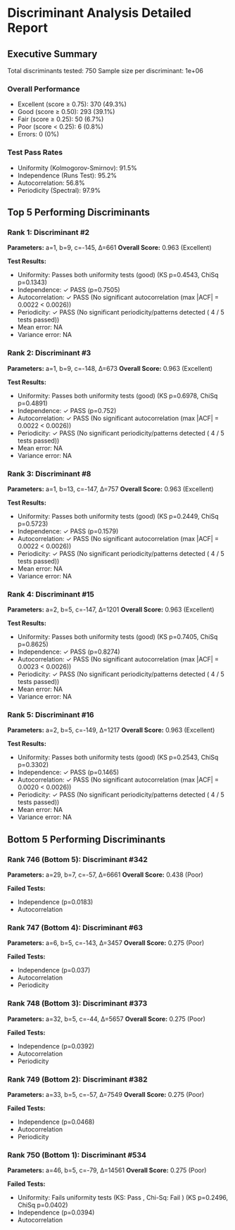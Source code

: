 # Discriminant Analysis Detailed Report

## Executive Summary

Total discriminants tested: 750
Sample size per discriminant: 1e+06

### Overall Performance

- Excellent (score ≥ 0.75): 370 (49.3%)
- Good (score ≥ 0.50): 293 (39.1%)
- Fair (score ≥ 0.25): 50 (6.7%)
- Poor (score < 0.25): 6 (0.8%)
- Errors: 0 (0%)

### Test Pass Rates

- Uniformity (Kolmogorov-Smirnov): 91.5%
- Independence (Runs Test): 95.2%
- Autocorrelation: 56.8%
- Periodicity (Spectral): 97.9%

## Top 5 Performing Discriminants

### Rank 1: Discriminant #2

**Parameters:** a=1, b=9, c=-145, Δ=661
**Overall Score:** 0.963 (Excellent)

**Test Results:**

- Uniformity: Passes both uniformity tests (good) (KS p=0.4543, ChiSq p=0.1343)
- Independence: ✓ PASS (p=0.7505)
- Autocorrelation: ✓ PASS (No significant autocorrelation (max |ACF| = 0.0022 < 0.0026))
- Periodicity: ✓ PASS (No significant periodicity/patterns detected ( 4 / 5  tests passed))
- Mean error: NA
- Variance error: NA

### Rank 2: Discriminant #3

**Parameters:** a=1, b=9, c=-148, Δ=673
**Overall Score:** 0.963 (Excellent)

**Test Results:**

- Uniformity: Passes both uniformity tests (good) (KS p=0.6978, ChiSq p=0.4891)
- Independence: ✓ PASS (p=0.752)
- Autocorrelation: ✓ PASS (No significant autocorrelation (max |ACF| = 0.0022 < 0.0026))
- Periodicity: ✓ PASS (No significant periodicity/patterns detected ( 4 / 5  tests passed))
- Mean error: NA
- Variance error: NA

### Rank 3: Discriminant #8

**Parameters:** a=1, b=13, c=-147, Δ=757
**Overall Score:** 0.963 (Excellent)

**Test Results:**

- Uniformity: Passes both uniformity tests (good) (KS p=0.2449, ChiSq p=0.5723)
- Independence: ✓ PASS (p=0.1579)
- Autocorrelation: ✓ PASS (No significant autocorrelation (max |ACF| = 0.0022 < 0.0026))
- Periodicity: ✓ PASS (No significant periodicity/patterns detected ( 4 / 5  tests passed))
- Mean error: NA
- Variance error: NA

### Rank 4: Discriminant #15

**Parameters:** a=2, b=5, c=-147, Δ=1201
**Overall Score:** 0.963 (Excellent)

**Test Results:**

- Uniformity: Passes both uniformity tests (good) (KS p=0.7405, ChiSq p=0.8625)
- Independence: ✓ PASS (p=0.8274)
- Autocorrelation: ✓ PASS (No significant autocorrelation (max |ACF| = 0.0023 < 0.0026))
- Periodicity: ✓ PASS (No significant periodicity/patterns detected ( 4 / 5  tests passed))
- Mean error: NA
- Variance error: NA

### Rank 5: Discriminant #16

**Parameters:** a=2, b=5, c=-149, Δ=1217
**Overall Score:** 0.963 (Excellent)

**Test Results:**

- Uniformity: Passes both uniformity tests (good) (KS p=0.2543, ChiSq p=0.3302)
- Independence: ✓ PASS (p=0.1465)
- Autocorrelation: ✓ PASS (No significant autocorrelation (max |ACF| = 0.0020 < 0.0026))
- Periodicity: ✓ PASS (No significant periodicity/patterns detected ( 4 / 5  tests passed))
- Mean error: NA
- Variance error: NA

## Bottom 5 Performing Discriminants

### Rank 746 (Bottom 5): Discriminant #342

**Parameters:** a=29, b=7, c=-57, Δ=6661
**Overall Score:** 0.438 (Poor)

**Failed Tests:**

- Independence (p=0.0183)
- Autocorrelation

### Rank 747 (Bottom 4): Discriminant #63

**Parameters:** a=6, b=5, c=-143, Δ=3457
**Overall Score:** 0.275 (Poor)

**Failed Tests:**

- Independence (p=0.037)
- Autocorrelation
- Periodicity

### Rank 748 (Bottom 3): Discriminant #373

**Parameters:** a=32, b=5, c=-44, Δ=5657
**Overall Score:** 0.275 (Poor)

**Failed Tests:**

- Independence (p=0.0392)
- Autocorrelation
- Periodicity

### Rank 749 (Bottom 2): Discriminant #382

**Parameters:** a=33, b=5, c=-57, Δ=7549
**Overall Score:** 0.275 (Poor)

**Failed Tests:**

- Independence (p=0.0468)
- Autocorrelation
- Periodicity

### Rank 750 (Bottom 1): Discriminant #534

**Parameters:** a=46, b=5, c=-79, Δ=14561
**Overall Score:** 0.275 (Poor)

**Failed Tests:**

- Uniformity: Fails uniformity tests (KS: Pass , Chi-Sq: Fail ) (KS p=0.2496, ChiSq p=0.0402)
- Independence (p=0.0394)
- Autocorrelation
